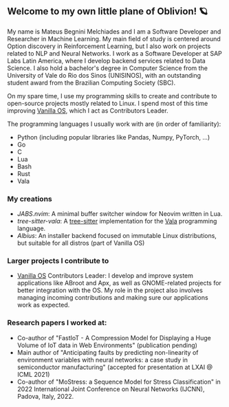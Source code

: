 ## Welcome to my own little plane of Oblivion! 🪐

My name is Mateus Begnini Melchiades and I am a Software Developer and Researcher in Machine Learning.
My main field of study is centered around Option discovery in Reinforcement Learning, but I also work on projects related to NLP and Neural Networks.
I work as a Software Developer at SAP Labs Latin America, where I develop backend services related to Data Science.
I also hold a bachelor's degree in Computer Science from the University of Vale do Rio dos Sinos (UNISINOS), with an outstanding student award from the Brazilian Computing Society (SBC).

On my spare time, I use my programming skills to create and contribute to open-source projects mostly related to Linux.
I spend most of this time improving [Vanilla OS](https://vanillaos.org), which I act as Contributors Leader.

The programming languages I usually work with are (in order of familiarity):
- Python (including popular libraries like Pandas, Numpy, PyTorch, ...)
- Go
- C
- Lua
- Bash
- Rust
- Vala

### My creations
- *JABS.nvim*: A minimal buffer switcher window for Neovim written in Lua.
- *tree-sitter-vala*: A [tree-sitter](https://tree-sitter.github.io/tree-sitter/) implementation for the [Vala](https://wiki.gnome.org/Projects/Vala) programming language.
- *Albius*: An installer backend focused on immutable Linux distributions, but suitable for all distros (part of Vanilla OS)  

### Larger projects I contribute to
- [Vanilla OS](https://vanillaos.org) Contributors Leader: I develop and improve system applications like ABroot and Apx, as well as GNOME-related projects for better integration with the OS. My role in the project also involves managing incoming contributions and making sure our applications work as expected.

### Research papers I worked at:
- Co-author of "FastIoT - A Compression Model for Displaying a Huge Volume of IoT data in Web Environments" (publication pending)
- Main author of "Anticipating faults by predicting non-linearity of environment variables with neural networks: a case study in semiconductor manufacturing" (accepted for presentation at LXAI @ ICML 2021)
- Co-author of "MoStress: a Sequence Model for Stress Classification" in 2022 International Joint Conference on Neural Networks (IJCNN), Padova, Italy, 2022.
